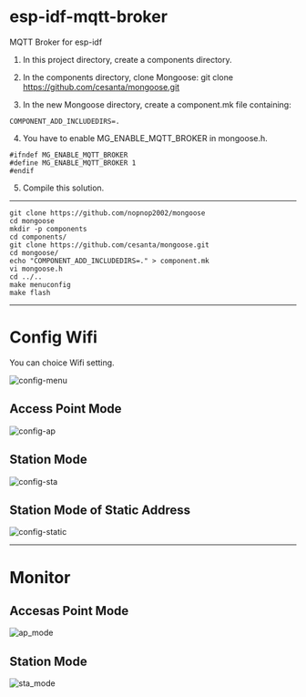 # esp-idf-mqtt-broker
MQTT Broker for esp-idf

1. In this project directory, create a components directory.

2. In the components directory, clone Mongoose:
git clone https://github.com/cesanta/mongoose.git

3. In the new Mongoose directory, create a component.mk file containing:

```
COMPONENT_ADD_INCLUDEDIRS=.
```

4. You have to enable MG_ENABLE_MQTT_BROKER  in mongoose.h.

```
#ifndef MG_ENABLE_MQTT_BROKER
#define MG_ENABLE_MQTT_BROKER 1
#endif
```

5. Compile this solution.

---

```
git clone https://github.com/nopnop2002/mongoose
cd mongoose
mkdir -p components
cd components/
git clone https://github.com/cesanta/mongoose.git
cd mongoose/
echo "COMPONENT_ADD_INCLUDEDIRS=." > component.mk
vi mongoose.h
cd ../..
make menuconfig
make flash
```

---

# Config Wifi

You can choice Wifi setting.   

![config-menu](https://user-images.githubusercontent.com/6020549/60885379-6ed2b500-a28a-11e9-9c1f-b56b0b0223ec.jpg)

## Access Point Mode
![config-ap](https://user-images.githubusercontent.com/6020549/60885370-69756a80-a28a-11e9-974d-123cb290de3f.jpg)

## Station Mode
![config-sta](https://user-images.githubusercontent.com/6020549/60885405-78f4b380-a28a-11e9-8709-3b7ef1f1a903.jpg)

## Station Mode of Static Address
![config-static](https://user-images.githubusercontent.com/6020549/60885411-7befa400-a28a-11e9-8871-cf6e3c6ee96a.jpg)

----

# Monitor

## Accesas Point Mode
![ap_mode](https://user-images.githubusercontent.com/6020549/60885576-e6084900-a28a-11e9-89ab-b7d22e4a376e.jpg)

## Station Mode
![sta_mode](https://user-images.githubusercontent.com/6020549/60885628-f7e9ec00-a28a-11e9-8941-01303a1c84d0.jpg)

